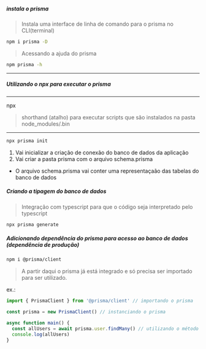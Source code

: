 ##### instala o prisma 

> Instala uma interface de linha de comando para o prisma no CLI(terminal)

```bash
npm i prisma -D
```

> Acessando a ajuda do prisma
```bash
npm prisma -h
```

---
##### Utilizando o npx para executar o prisma
***
npx
> shorthand (atalho) para executar scripts que são instalados na pasta node_modules/.bin
***

```bash
npx prisma init
```
1. Vai inicializar a criação de conexão do banco de dados da aplicação
2. Vai criar a pasta prisma com o arquivo schema.prisma
  - O arquivo schema.prisma vai conter uma representaçaão das tabelas do banco de dados

##### Criando a tipagem do banco de dados

> Integração com typescript para que o código seja interpretado pelo typescript

```bash
npx prisma generate
```

##### Adicionando dependência do prisma para acesso ao banco de dados (dependência de produção)

```bash
npm i @prisma/client
```

> A partir daqui o prisma já está integrado e só precisa ser importado para ser utilizado.

ex.:

```typescript
import { PrismaClient } from '@prisma/client' // importando o prisma

const prisma = new PrismaClient() // instanciando o prisma

async function main() {
  const allUsers = await prisma.user.findMany() // utilizando o método findMany para buscar todos os usuários
  console.log(allUsers)
}

